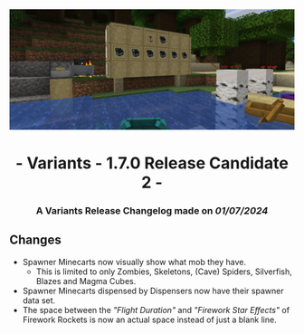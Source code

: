 <div style="text-align: center;"> <img src=ChangelogPhoto.png width="1500"> </div>

# <div style="text-align: center;">- Variants - 1.7.0 Release Candidate 2 -</div>
### <div style="text-align: center;">A Variants Release Changelog made on *01/07/2024*</div>

## Changes
- Spawner Minecarts now visually show what mob they have.
  - This is limited to only Zombies, Skeletons, (Cave) Spiders, Silverfish, Blazes and Magma Cubes.
- Spawner Minecarts dispensed by Dispensers now have their spawner data set.
- The space between the *"Flight Duration"* and *"Firework Star Effects"* of Firework Rockets is now an actual space instead of just a blank line.